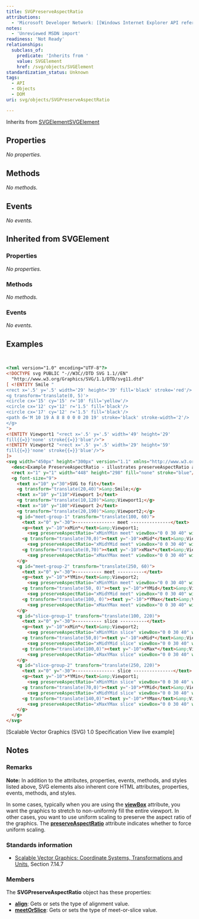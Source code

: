 ```yaml
---
title: SVGPreserveAspectRatio
attributions:
  - 'Microsoft Developer Network: [[Windows Internet Explorer API reference](http://msdn.microsoft.com/en-us/library/ie/hh828809%28v=vs.85%29.aspx) Article]'
notes:
  - 'Unreviewed MSDN import'
readiness: 'Not Ready'
relationships:
  subclass_of:
    predicate: 'Inherits from '
    value: SVGElement
    href: /svg/objects/SVGElement
standardization_status: Unknown
tags:
  - API
  - Objects
  - DOM
uri: svg/objects/SVGPreserveAspectRatio

---
```

Inherits from [SVGElement](/svg/objects/SVGElement)[SVGElement](/svg/objects/SVGElement)

## <span>Properties</span>

*No properties.*

## <span>Methods</span>

*No methods.*

## <span>Events</span>

*No events.*

## <span>Inherited from SVGElement</span>

### <span>Properties</span>

*No properties.*

### <span>Methods</span>

*No methods.*

### <span>Events</span>

*No events.*

## <span>Examples</span>

``` html


<?xml version="1.0" encoding="UTF-8"?>
<!DOCTYPE svg PUBLIC "-//W3C//DTD SVG 1.1//EN"
  "http://www.w3.org/Graphics/SVG/1.1/DTD/svg11.dtd"
[ <!ENTITY Smile "
<rect x='.5' y='.5' width='29' height='39' fill='black' stroke='red'/>
<g transform='translate(0, 5)'>
<circle cx='15' cy='15' r='10' fill='yellow'/>
<circle cx='12' cy='12' r='1.5' fill='black'/>
<circle cx='17' cy='12' r='1.5' fill='black'/>
<path d='M 10 19 A 8 8 0 0 0 20 19' stroke='black' stroke-width='2'/>
</g>
">
<!ENTITY Viewport1 "<rect x='.5' y='.5' width='49' height='29'
fill{{=}}'none' stroke{{=}}'blue'/>">
<!ENTITY Viewport2 "<rect x='.5' y='.5' width='29' height='59'
fill{{=}}'none' stroke{{=}}'blue'/>">
]>
<svg width="450px" height="300px" version="1.1" xmlns="http://www.w3.org/2000/svg">
  <desc>Example PreserveAspectRatio - illustrates preserveAspectRatio attribute</desc>
  <rect x="1" y="1" width="448" height="298" fill="none" stroke="blue"/>
  <g font-size="9">
    <text x="10" y="30">SVG to fit</text>
    <g transform="translate(20,40)">&amp;Smile;</g>
    <text x="10" y="110">Viewport 1</text>
    <g transform="translate(10,120)">&amp;Viewport1;</g>
    <text x="10" y="180">Viewport 2</text>
    <g transform="translate(20,190)">&amp;Viewport2;</g>
    <g id="meet-group-1" transform="translate(100, 60)">
      <text x="0" y="-30">--------------- meet ---------------</text>
      <g><text y="-10">xMin*</text>&amp;Viewport1;
        <svg preserveAspectRatio="xMinYMin meet" viewBox="0 0 30 40" width="50" height="30">&amp;Smile;</svg></g>
      <g transform="translate(70,0)"><text y="-10">xMid*</text>&amp;Viewport1;
        <svg preserveAspectRatio="xMidYMid meet" viewBox="0 0 30 40" width="50" height="30">&amp;Smile;</svg></g>
      <g transform="translate(0,70)"><text y="-10">xMax*</text>&amp;Viewport1;
        <svg preserveAspectRatio="xMaxYMax meet" viewBox="0 0 30 40" width="50" height="30">&amp;Smile;</svg></g>
    </g>
    <g id="meet-group-2" transform="translate(250, 60)">
      <text x="0" y="-30">---------- meet ----------</text>
      <g><text y="-10">*YMin</text>&amp;Viewport2;
        <svg preserveAspectRatio="xMinYMin meet" viewBox="0 0 30 40" width="30" height="60">&amp;Smile;</svg></g>
      <g transform="translate(50, 0)"><text y="-10">*YMid</text>&amp;Viewport2;
        <svg preserveAspectRatio="xMidYMid meet" viewBox="0 0 30 40" width="30" height="60">&amp;Smile;</svg></g>
      <g transform="translate(100, 0)"><text y="-10">*YMax</text>&amp;Viewport2;
        <svg preserveAspectRatio="xMaxYMax meet" viewBox="0 0 30 40" width="30" height="60">&amp;Smile;</svg></g>
    </g>
    <g id="slice-group-1" transform="translate(100, 220)">
      <text x="0" y="-30">---------- slice ----------</text>
      <g><text y="-10">xMin*</text>&amp;Viewport2;
        <svg preserveAspectRatio="xMinYMin slice" viewBox="0 0 30 40" width="30" height="60">&amp;Smile;</svg></g>
      <g transform="translate(50,0)"><text y="-10">xMid*</text>&amp;Viewport2;
        <svg preserveAspectRatio="xMidYMid slice" viewBox="0 0 30 40" width="30" height="60">&amp;Smile;</svg></g>
      <g transform="translate(100,0)"><text y="-10">xMax*</text>&amp;Viewport2;
        <svg preserveAspectRatio="xMaxYMax slice" viewBox="0 0 30 40" width="30" height="60">&amp;Smile;</svg></g>
    </g>
    <g id="slice-group-2" transform="translate(250, 220)">
      <text x="0" y="-30">--------------- slice ---------------</text>
      <g><text y="-10">*YMin</text>&amp;Viewport1;
        <svg preserveAspectRatio="xMinYMin slice" viewBox="0 0 30 40" width="50" height="30">&amp;Smile;</svg></g>
      <g transform="translate(70,0)"><text y="-10">*YMid</text>&amp;Viewport1;
        <svg preserveAspectRatio="xMidYMid slice" viewBox="0 0 30 40" width="50" height="30">&amp;Smile;</svg></g>
      <g transform="translate(140,0)"><text y="-10">*YMax</text>&amp;Viewport1;
        <svg preserveAspectRatio="xMaxYMax slice" viewBox="0 0 30 40" width="50" height="30">&amp;Smile;</svg></g>
    </g>
  </g>
</svg>
```

</pre>
[Scalable Vector Graphics (SVG) 1.0 Specification View live example]

## <span>Notes</span>

### <span>Remarks</span>

**Note:** In addition to the attributes, properties, events, methods, and styles listed above, SVG elements also inherent core HTML attributes, properties, events, methods, and styles.

In some cases, typically when you are using the [**viewBox**](/svg/properties/viewBox) attribute, you want the graphics to stretch to non-uniformly fill the entire viewport. In other cases, you want to use uniform scaling to preserve the aspect ratio of the graphics. The [**preserveAspectRatio**](/svg/properties/preserveAspectRatio) attribute indicates whether to force uniform scaling.

### <span>Standards information</span>

-   [Scalable Vector Graphics: Coordinate Systems, Transformations and Units](http://go.microsoft.com/fwlink/p/?linkid=204735), Section 7.14.7

### <span>Members</span>

The **SVGPreserveAspectRatio** object has these properties:

-   [**align**](/svg/properties/align): Gets or sets the type of alignment value.
-   [**meetOrSlice**](/svg/properties/meetOrSlice): Gets or sets the type of meet-or-slice value.

